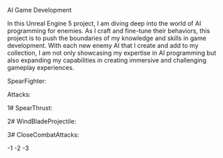 AI Game Development

In this Unreal Engine 5 project, I am diving deep into the world of AI programming for enemies. As I craft and fine-tune their behaviors, this project is to push the boundaries of my knowledge and skills in game development. 
With each new enemy AI that I create and add to my collection, I am not only showcasing my expertise in AI programming but also expanding my capabilities in creating immersive and challenging gameplay experiences.

SpearFighter:

Attacks:

1# SpearThrust:

2# WindBladeProjectile:

3# CloseCombatAttacks:

 -1
 -2
 -3
